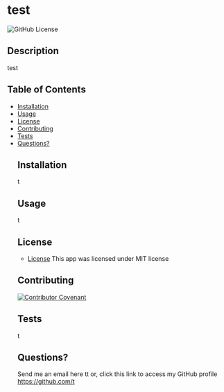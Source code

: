 # test
  ![GitHub License](https://img.shields.io/badge/license-MIT-green.svg)
  ## Description
  test
  ## Table of Contents
  - [Installation](#installation)
- [Usage](#usage)
- [License](#license)
- [Contributing](#contributing)
- [Tests](#tests)
- [Questions?](#questions)
  ## Installation
  t
  ## Usage
  t
  ## License
  * [License](#https://opensource.org/license/mit/)
  This app was licensed under MIT license
  ## Contributing
  [![Contributor Covenant](https://img.shields.io/badge/Contributor%20Covenant-2.1-4baaaa.svg)](code_of_conduct.md)
  ## Tests
  t
  ## Questions?
  Send me an email here tt or, click this link to access my GitHub profile https://github.com/t
